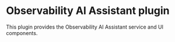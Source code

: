 # Observability AI Assistant plugin

This plugin provides the Observability AI Assistant service and UI components.
